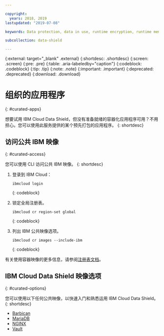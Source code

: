 ```yaml
---

copyright:
  years: 2018, 2019
lastupdated: "2019-07-08"

keywords: Data protection, data in use, runtime encryption, runtime memory encryption, encrypted memory, Intel SGX, software guard extensions, Fortanix runtime encryption

subcollection: data-shield

---
```


{:external: target="_blank" .external}
{:shortdesc: .shortdesc}
{:screen: .screen}
{:pre: .pre}
{:table: .aria-labeledby="caption"}
{:codeblock: .codeblock}
{:tip: .tip}
{:note: .note}
{:important: .important}
{:deprecated: .deprecated}
{:download: .download}



# 组织的应用程序
{: #curated-apps}

想要试用 IBM Cloud Data Shield，但没有准备就绪的容器化应用程序可用？不用担心。您可以使用此服务提供的某个预先打包的应用程序。
{: shortdesc}


## 访问公共 IBM 映像
{: #curated-access}

您可以使用 CLI 访问公共 IBM 映像。
{: shortdesc}


1. 登录到 IBM Cloud：

    ```
    ibmcloud login
    ```
    {: codeblock}

2. 锁定全局注册表。

    ```
    ibmcloud cr region-set global
    ```
    {: codeblock}

3. 列出 IBM 公共映像选项。

    ```
    ibmcloud cr images --include-ibm
    ```
    {: codeblock}

有关使用容器映像的更多信息，请参阅[注册表文档](/docs/services/Registry?topic=registry-getting-started)。


## IBM Cloud Data Shield 映像选项
{: #curated-options}

您可以使用以下任何公共映像，以快速入门和熟悉运用 IBM Cloud Data Shield。
{: shortdesc}

* [Barbican](/docs/services/Registry?topic=RegistryImages-datashield-barbican_starter#datashield-barbican_starter)
* [MariaDB](/docs/services/Registry?topic=RegistryImages-datashield-mariadb_starter#datashield-mariadb_starter)
* [NGINX](/docs/services/Registry?topic=RegistryImages-datashield-nginx_starter#datashield-nginx_starter)
* [Vault](/docs/services/Registry?topic=RegistryImages-datashield-vault_starter#datashield-vault_starter)


